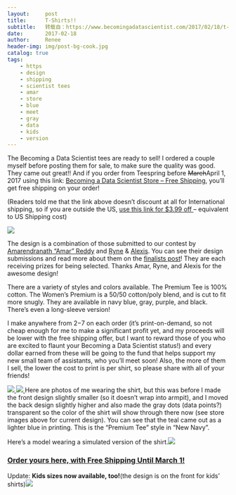 ```yaml
---
layout:     post
title:      T-Shirts!!
subtitle:   转载自：https://www.becomingadatascientist.com/2017/02/18/t-shirts/
date:       2017-02-18
author:     Renee
header-img: img/post-bg-cook.jpg
catalog: true
tags:
    - https
    - design
    - shipping
    - scientist tees
    - amar
    - store
    - blue
    - meet
    - gray
    - data
    - kids
    - version
---
```


The Becoming a Data Scientist tees are ready to sell! I ordered a couple myself before posting them for sale, to make sure the quality was good. They came out great!! And if you order from Teespring before ~~March~~April 1, 2017 using this link: [Becoming a Data Scientist Store – Free Shipping](https://teespring.com/stores/becoming-a-data-scientist?pr=FREESHIP2), you’ll get free shipping on your order!

(Readers told me that the link above doesn’t discount at all for International shipping, so if you are outside the US, [use this link for $3.99 off ](https://teespring.com/stores/becoming-a-data-scientist?pr=INTLSHIP2)– equivalent to US Shipping cost)

[![](https://www.becomingadatascientist.com/wp-content/uploads/2017/02/combined_shirt_final.png)
](https://www.becomingadatascientist.com/wp-content/uploads/2017/02/combined_shirt_final.png)

The design is a combination of those submitted to our contest by [Amarendranath “Amar” Reddy](http://twitter.com/AmarendranathD) and [Ryne](https://twitter.com/harrybelli) & [Alexis](http://alexisbrittany.com/). You can see their design submissions and read more about them on the [finalists post](https://www.becomingadatascientist.com/2017/01/16/t-shirt-contest-finalists)! They are each receiving prizes for being selected. Thanks Amar, Ryne, and Alexis for the awesome design!

There are a variety of styles and colors available. The Premium Tee is 100% cotton. The Women’s Premium is a 50/50 cotton/poly blend, and is cut to fit more snugly. They are available in navy blue, gray, purple, and black. There’s even a long-sleeve version!

I make anywhere from $2-$7 on each order (it’s print-on-demand, so not cheap enough for me to make a significant profit yet, and my proceeds will be lower with the free shipping offer, but I want to reward those of you who are excited to flaunt your Becoming a Data Scientist status!) and every dollar earned from these will be going to the fund that helps support my new small team of assistants, who you’ll meet soon! Also, the more of them I sell, the lower the cost to print is per shirt, so please share with all of your friends!

[![](https://www.becomingadatascientist.com/wp-content/uploads/2017/02/20170214_232527-300x248.jpg)
](https://www.becomingadatascientist.com/wp-content/uploads/2017/02/20170214_232527.jpg) [![](https://www.becomingadatascientist.com/wp-content/uploads/2017/02/20170214_234400-276x300.jpg)
](https://www.becomingadatascientist.com/wp-content/uploads/2017/02/20170214_234400.jpg)Here are photos of me wearing the shirt, but this was before I made the front design slightly smaller (so it doesn’t wrap into armpit), and I moved the back design slightly higher and also made the gray dots (data points?) transparent so the color of the shirt will show through there now (see store images above for current design). You can see that the teal came out as a lighter blue in printing. This is the “Premium Tee” style in “New Navy”.

Here’s a model wearing a simulated version of the shirt.[![](https://www.becomingadatascientist.com/wp-content/uploads/2017/02/d7748767dda4e3e.png)
](https://www.becomingadatascientist.com/wp-content/uploads/2017/02/d7748767dda4e3e.png)

### [Order yours here, with Free Shipping Until March 1!](https://teespring.com/stores/becoming-a-data-scientist?pr=FREESHIP)

Update: **Kids sizes now available, too!**(the design is on the front for kids’ shirts)[![](https://www.becomingadatascientist.com/wp-content/uploads/2017/02/71040dc1d98e886-300x225.png)
](https://www.becomingadatascientist.com/wp-content/uploads/2017/02/71040dc1d98e886.png)
